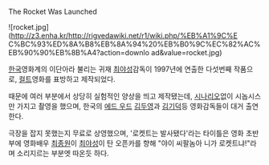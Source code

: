 The Rocket Was Launched  

![rocket.jpg](http://z3.enha.kr/http://rigvedawiki.net/r1/wiki.php/%EB%A1%9C%E
C%BC%93%ED%8A%B8%EB%8A%94%20%EB%B0%9C%EC%82%AC%EB%90%90%EB%8B%A4?action=downlo
ad&value=rocket.jpg)

[한국](%ED%95%9C%EA%B5%AD.md)영화계의 이단아라 불리는 귀재
[최야성](%EC%B5%9C%EC%95%BC%EC%84%B1.md)감독이 1997년에 연출한 다섯번째 작품으로,
[컬트](%EC%BB%AC%ED%8A%B8.md)영화를 표방하고 제작되었다.

때문에 여러 부분에서 상당히 실험적인 양상을 띄고 제작됐는데,
[시나리오](%EC%8B%9C%EB%82%98%EB%A6%AC%EC%98%A4.md)없이 시놉시스만 가지고 촬영을 했으며, 한국의
[에드 우드](%EC%97%90%EB%93%9C%20%EC%9A%B0%EB%93%9C.md)
[김두영](%EA%B9%80%EB%91%90%EC%98%81.md)과
[김기덕](%EA%B9%80%EA%B8%B0%EB%8D%95.md)등 영화감독들이 대거 출연한다.

극장을 잡지 못했는지 무료로 상영했으며, '로켓트는 발사됐다'라는 타이틀은 영화 초반부에 영화배우
[최종원](%EC%B5%9C%EC%A2%85%EC%9B%90.md)이
[최야성](%EC%B5%9C%EC%95%BC%EC%84%B1.md)이 탄 오픈카를 향해 "야이 씨팔놈아 니가 로켓트냐!"라며 소리지르는
부분엣 따온듯 하다.

